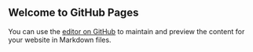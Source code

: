 ## Welcome to GitHub Pages

You can use the [editor on GitHub](https://github.com/vanperote/jogo-da-velha/edit/gh-pages/index.md) to maintain and preview the content for your website in Markdown files.


